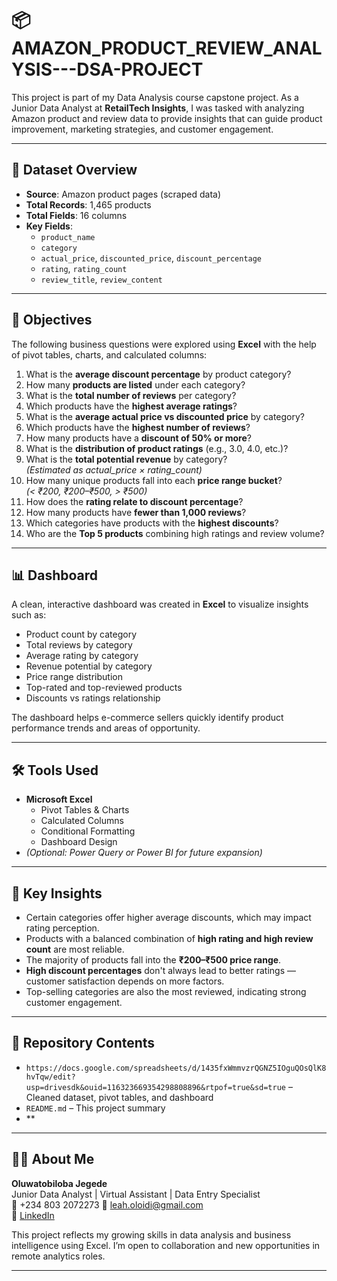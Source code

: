 
# 📦 AMAZON_PRODUCT_REVIEW_ANALYSIS---DSA-PROJECT
This project is part of my Data Analysis course capstone project. As a Junior Data Analyst at **RetailTech Insights**, I was tasked with analyzing Amazon product and review data to provide insights that can guide product improvement, marketing strategies, and customer engagement.

---

## 📁 Dataset Overview
- **Source**: Amazon product pages (scraped data)
- **Total Records**: 1,465 products
- **Total Fields**: 16 columns
- **Key Fields**:  
  - `product_name`  
  - `category`  
  - `actual_price`, `discounted_price`, `discount_percentage`  
  - `rating`, `rating_count`  
  - `review_title`, `review_content`

---

## 🎯 Objectives

The following business questions were explored using **Excel** with the help of pivot tables, charts, and calculated columns:

1. What is the **average discount percentage** by product category?
2. How many **products are listed** under each category?
3. What is the **total number of reviews** per category?
4. Which products have the **highest average ratings**?
5. What is the **average actual price vs discounted price** by category?
6. Which products have the **highest number of reviews**?
7. How many products have a **discount of 50% or more**?
8. What is the **distribution of product ratings** (e.g., 3.0, 4.0, etc.)?
9. What is the **total potential revenue** by category?  
   *(Estimated as actual_price × rating_count)*
10. How many unique products fall into each **price range bucket**?  
    *(< ₹200, ₹200–₹500, > ₹500)*
11. How does the **rating relate to discount percentage**?
12. How many products have **fewer than 1,000 reviews**?
13. Which categories have products with the **highest discounts**?
14. Who are the **Top 5 products** combining high ratings and review volume?

---

## 📊 Dashboard

A clean, interactive dashboard was created in **Excel** to visualize insights such as:
- Product count by category  
- Total reviews by category  
- Average rating by category  
- Revenue potential by category  
- Price range distribution  
- Top-rated and top-reviewed products  
- Discounts vs ratings relationship

The dashboard helps e-commerce sellers quickly identify product performance trends and areas of opportunity.

---

## 🛠 Tools Used
- **Microsoft Excel**
  - Pivot Tables & Charts
  - Calculated Columns
  - Conditional Formatting
  - Dashboard Design
- *(Optional: Power Query or Power BI for future expansion)*

---

## 📌 Key Insights
- Certain categories offer higher average discounts, which may impact rating perception.
- Products with a balanced combination of **high rating and high review count** are most reliable.
- The majority of products fall into the **₹200–₹500 price range**.
- **High discount percentages** don't always lead to better ratings — customer satisfaction depends on more factors.
- Top-selling categories are also the most reviewed, indicating strong customer engagement.

---

## 📁 Repository Contents

- `https://docs.google.com/spreadsheets/d/1435fxWmmvzrQGNZ5IOguQOsQlK8hvTqw/edit?usp=drivesdk&ouid=116323669354298808896&rtpof=true&sd=true` – Cleaned dataset, pivot tables, and dashboard
- `README.md` – This project summary
- **

---

## 🙋‍♀️ About Me

**Oluwatobiloba Jegede**  
Junior Data Analyst | Virtual Assistant | Data Entry Specialist  
📍 +234 803 2072273
📧 leah.oloidi@gmail.com  
🔗 [LinkedIn](https://bit.ly/OluwatobilobaJegedeLinkedin)

This project reflects my growing skills in data analysis and business intelligence using Excel. I’m open to collaboration and new opportunities in remote analytics roles.

---
